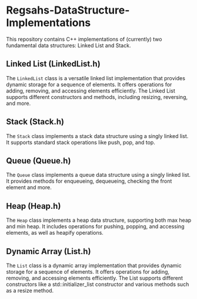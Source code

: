 # Regsahs-DataStructure-Implementations

This repository contains C++ implementations of (currently) two fundamental data structures: Linked List and Stack.

## Linked List (LinkedList.h)

The `LinkedList` class is a versatile linked list implementation that provides dynamic storage for a sequence of elements. It offers operations for adding, removing, and accessing elements efficiently. 
The Linked List supports different constructors and methods, including resizing, reversing, and more.

## Stack (Stack.h)

The `Stack` class implements a stack data structure using a singly linked list. It supports standard stack operations like push, pop, and top.

## Queue (Queue.h)

The `Queue` class implements a queue data structure using a singly linked list. It provides methods for enqueueing, dequeueing, checking the front element and more.

## Heap (Heap.h)

The `Heap` class implements a heap data structure, supporting both max heap and min heap. It includes operations for pushing, popping, and accessing elements, as well as heapify operations.

## Dynamic Array (List.h)

The `List` class is a dynamic array implementation that provides dynamic storage for a sequence of elements. It offers operations for adding, removing, and accessing elements efficiently. The List supports different constructors like a std::initializer_list<T> constructor and various methods such as a resize method.
